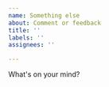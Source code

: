 ```yaml
---
name: Something else
about: Comment or feedback
title: ''
labels: ''
assignees: ''

---
```


What's on your mind?
